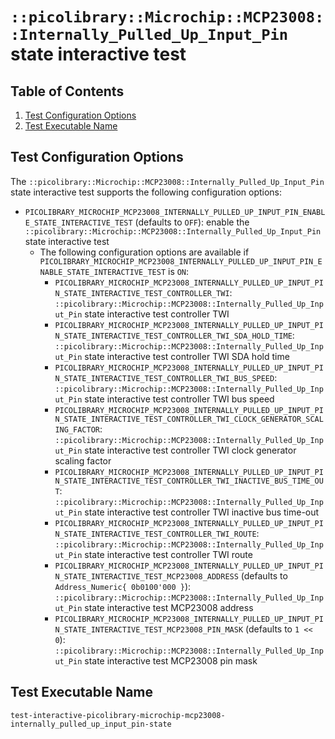 # `::picolibrary::Microchip::MCP23008::Internally_Pulled_Up_Input_Pin` state interactive test

## Table of Contents
1. [Test Configuration Options](#test-configuration-options)
1. [Test Executable Name](#test-executable-name)

## Test Configuration Options
The `::picolibrary::Microchip::MCP23008::Internally_Pulled_Up_Input_Pin` state interactive
test supports the following configuration options:
- `PICOLIBRARY_MICROCHIP_MCP23008_INTERNALLY_PULLED_UP_INPUT_PIN_ENABLE_STATE_INTERACTIVE_TEST`
  (defaults to `OFF`): enable the
  `::picolibrary::Microchip::MCP23008::Internally_Pulled_Up_Input_Pin` state interactive
  test
    - The following configuration options are available if
      `PICOLIBRARY_MICROCHIP_MCP23008_INTERNALLY_PULLED_UP_INPUT_PIN_ENABLE_STATE_INTERACTIVE_TEST`
      is `ON`:
        - `PICOLIBRARY_MICROCHIP_MCP23008_INTERNALLY_PULLED_UP_INPUT_PIN_STATE_INTERACTIVE_TEST_CONTROLLER_TWI`:
          `::picolibrary::Microchip::MCP23008::Internally_Pulled_Up_Input_Pin` state
          interactive test controller TWI
        - `PICOLIBRARY_MICROCHIP_MCP23008_INTERNALLY_PULLED_UP_INPUT_PIN_STATE_INTERACTIVE_TEST_CONTROLLER_TWI_SDA_HOLD_TIME`:
          `::picolibrary::Microchip::MCP23008::Internally_Pulled_Up_Input_Pin` state
          interactive test controller TWI SDA hold time
        - `PICOLIBRARY_MICROCHIP_MCP23008_INTERNALLY_PULLED_UP_INPUT_PIN_STATE_INTERACTIVE_TEST_CONTROLLER_TWI_BUS_SPEED`:
          `::picolibrary::Microchip::MCP23008::Internally_Pulled_Up_Input_Pin` state
          interactive test controller TWI bus speed
        - `PICOLIBRARY_MICROCHIP_MCP23008_INTERNALLY_PULLED_UP_INPUT_PIN_STATE_INTERACTIVE_TEST_CONTROLLER_TWI_CLOCK_GENERATOR_SCALING_FACTOR`:
          `::picolibrary::Microchip::MCP23008::Internally_Pulled_Up_Input_Pin` state
          interactive test controller TWI clock generator scaling factor
        - `PICOLIBRARY_MICROCHIP_MCP23008_INTERNALLY_PULLED_UP_INPUT_PIN_STATE_INTERACTIVE_TEST_CONTROLLER_TWI_INACTIVE_BUS_TIME_OUT`:
          `::picolibrary::Microchip::MCP23008::Internally_Pulled_Up_Input_Pin` state
          interactive test controller TWI inactive bus time-out
        - `PICOLIBRARY_MICROCHIP_MCP23008_INTERNALLY_PULLED_UP_INPUT_PIN_STATE_INTERACTIVE_TEST_CONTROLLER_TWI_ROUTE`:
          `::picolibrary::Microchip::MCP23008::Internally_Pulled_Up_Input_Pin` state
          interactive test controller TWI route
        - `PICOLIBRARY_MICROCHIP_MCP23008_INTERNALLY_PULLED_UP_INPUT_PIN_STATE_INTERACTIVE_TEST_MCP23008_ADDRESS`
          (defaults to `Address_Numeric{ 0b0100'000 }`):
          `::picolibrary::Microchip::MCP23008::Internally_Pulled_Up_Input_Pin` state
          interactive test MCP23008 address
        - `PICOLIBRARY_MICROCHIP_MCP23008_INTERNALLY_PULLED_UP_INPUT_PIN_STATE_INTERACTIVE_TEST_MCP23008_PIN_MASK`
          (defaults to `1 << 0`):
          `::picolibrary::Microchip::MCP23008::Internally_Pulled_Up_Input_Pin` state
          interactive test MCP23008 pin mask

## Test Executable Name
`test-interactive-picolibrary-microchip-mcp23008-internally_pulled_up_input_pin-state`
